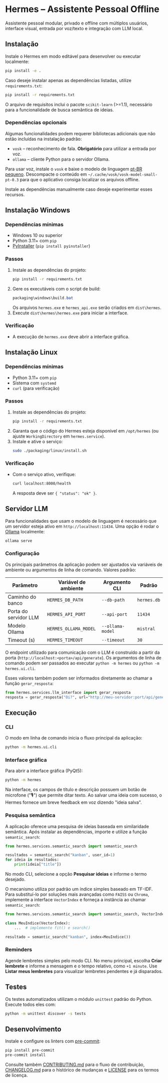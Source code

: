 # Hermes – Assistente Pessoal Offline

Assistente pessoal modular, privado e offline com múltiplos usuários, interface visual, entrada por voz/texto e integração com LLM local.

## Instalação

Instale o Hermes em modo editável para desenvolver ou executar localmente:

```bash
pip install -e .
```

Caso deseje instalar apenas as dependências listadas, utilize `requirements.txt`:

```bash
pip install -r requirements.txt
```

O arquivo de requisitos inclui o pacote `scikit-learn` (>=1.1),
necessário para a funcionalidade de busca semântica de ideias.

### Dependências opcionais

Algumas funcionalidades podem requerer bibliotecas adicionais que não
estão incluídas na instalação padrão:

- `vosk` – reconhecimento de fala. **Obrigatório** para utilizar a entrada
  por voz.
- `ollama` – cliente Python para o servidor Ollama.

Para usar voz, instale o `vosk` e baixe o modelo de linguagem [pt-BR pequeno](https://alphacephei.com/vosk/models/vosk-model-small-pt-0.3.zip).
Descompacte o conteúdo em `~/.cache/vosk/vosk-model-small-pt-0.3` para que o
aplicativo consiga localizar os arquivos offline.

Instale as dependências manualmente caso deseje experimentar esses recursos.

## Instalação Windows

### Dependências mínimas

- Windows 10 ou superior
- Python 3.11+ com `pip`
- [PyInstaller](https://pyinstaller.org) (`pip install pyinstaller`)

### Passos

1. Instale as dependências do projeto:
   ```bash
   pip install -r requirements.txt
   ```
2. Gere os executáveis com o script de build:
   ```powershell
   packaging\windows\build.bat
   ```
   Os arquivos `hermes.exe` e `hermes_api.exe` serão criados em `dist\hermes`.
3. Execute `dist\hermes\hermes.exe` para iniciar a interface.

### Verificação

- A execução de `hermes.exe` deve abrir a interface gráfica.

## Instalação Linux

### Dependências mínimas

- Python 3.11+ com `pip`
- Sistema com `systemd`
- `curl` (para verificação)

### Passos

1. Instale as dependências do projeto:
   ```bash
   pip install -r requirements.txt
   ```
2. Garanta que o código do Hermes esteja disponível em `/opt/hermes`
   (ou ajuste `WorkingDirectory` em `hermes.service`).
3. Instale e ative o serviço:
   ```bash
   sudo ./packaging/linux/install.sh
   ```

### Verificação

- Com o serviço ativo, verifique:
  ```bash
  curl localhost:8000/health
  ```
  A resposta deve ser `{ "status": "ok" }`.

## Servidor LLM

Para funcionalidades que usam o modelo de linguagem é necessário que um
servidor esteja ativo em `http://localhost:11434`. Uma opção é rodar
o [Ollama](https://github.com/jmorganca/ollama) localmente:

```bash
ollama serve
```

### Configuração

Os principais parâmetros da aplicação podem ser ajustados via variáveis de
ambiente ou argumentos de linha de comando. Valores padrão:

| Parâmetro       | Variável de ambiente     | Argumento CLI     | Padrão                  |
|-----------------|--------------------------|-------------------|-------------------------|
| Caminho do banco| `HERMES_DB_PATH`         | `--db-path`       | `hermes.db`             |
| Porta do servidor LLM | `HERMES_API_PORT`   | `--api-port`      | `11434`                 |
| Modelo Ollama   | `HERMES_OLLAMA_MODEL`    | `--ollama-model`  | `mistral`               |
| Timeout (s)     | `HERMES_TIMEOUT`         | `--timeout`       | `30`                    |

O endpoint utilizado para comunicação com o LLM é construído a partir da
porta (`http://localhost:<porta>/api/generate`). Os argumentos de linha de
comando podem ser passados ao executar `python -m hermes` ou `python -m
hermes.ui.cli`.

Esses valores também podem ser informados diretamente ao chamar a função
`gerar_resposta`:

```python
from hermes.services.llm_interface import gerar_resposta
resposta = gerar_resposta("Oi?", url="http://meu-servidor:port/api/generate", model="outro-modelo")
```

## Execução

### CLI
O modo em linha de comando inicia o fluxo principal da aplicação:

```bash
python -m hermes.ui.cli
```

### Interface gráfica
Para abrir a interface gráfica (PyQt5):

```bash
python -m hermes
```

Na interface, os campos de título e descrição possuem um botão de microfone
("🎙️") que permite ditar texto. Ao salvar uma ideia com sucesso, o Hermes
fornece um breve feedback em voz dizendo "ideia salva".

### Pesquisa semântica
A aplicação oferece uma pesquisa de ideias baseada em similaridade
semântica. Após instalar as dependências, importe e utilize a função
`semantic_search`:

```python
from hermes.services.semantic_search import semantic_search

resultados = semantic_search("kanban", user_id=1)
for ideia in resultados:
    print(ideia["title"])
```

No modo CLI, selecione a opção **Pesquisar ideias** e informe o termo desejado.

O mecanismo utiliza por padrão um índice simples baseado em TF-IDF.  Para
substituí-lo por soluções mais avançadas como `FAISS` ou `Chroma`, implemente a
interface ``VectorIndex`` e forneça a instância ao chamar ``semantic_search``:

```python
from hermes.services.semantic_search import semantic_search, VectorIndex

class MeuIndice(VectorIndex):
    ...  # implemente fit() e search()

resultado = semantic_search("kanban", index=MeuIndice())
```

### Reminders

Agende lembretes simples pelo modo CLI. No menu principal, escolha **Criar
lembrete** e informe a mensagem e o tempo relativo, como `+1 minute`. Use
**Listar meus lembretes** para visualizar lembretes pendentes e já
disparados.

## Testes

Os testes automatizados utilizam o módulo `unittest` padrão do Python.
Execute todos eles com:

```bash
python -m unittest discover -s tests
```

## Desenvolvimento

Instale e configure os linters com [pre-commit](https://pre-commit.com/):

```bash
pip install pre-commit
pre-commit install
```

Consulte também [CONTRIBUTING.md](CONTRIBUTING.md) para o fluxo de contribuição,
[CHANGELOG.md](CHANGELOG.md) para o histórico de mudanças e
[LICENSE](LICENSE) para os termos de licença.

